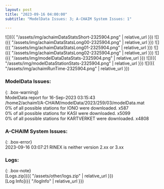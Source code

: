 ```yaml
---
layout: post
title: "2023-09-16 04:00:00"
subtitle: "ModelData Issues: 3; A-CHAIM System Issues: 1"

---
```


![]({{ "/assets/img/achaimDataStatsShort-2325904.png" | relative_url }})
![]({{ "/assets/img/achaimDataStatsLong00-2325904.png" | relative_url }})
![]({{ "/assets/img/achaimDataStatsLong01-2325904.png" | relative_url }})
![]({{ "/assets/img/achaimDataStatsLong02-2325904.png" | relative_url }})
![]({{ "/assets/img/modelDataDataStats-2325904.png" | relative_url }})
![]({{ "/assets/img/modelDataStationStats-2325904.png" | relative_url }})
![]({{ "/assets/img/achaimRunTime-2325904.png" | relative_url }})


### ModelData Issues:  
  
{: .box-warning}  
 ModelData report for 16-Sep-2023 03:15:43   
 /home2/achaim1/A-CHAIM/modelData/2023/259/03/modelData.mat   
 0% of all possible stations for IONO were downloaded. x587   
 0% of all possible stations for KASI were downloaded. x5099   
 0% of all possible stations for KARTVERKET were downloaded. x4808   
  
### A-CHAIM System Issues:  
  
{: .box-error}  
2023-09-16 03:07:21 RINEX is neither version 2.xx or 3.xx  

### Logs:  
  
{: .box-note}  
[Logs.zip]({{ "/assets/other/logs.zip" | relative_url }})  
[Log Info]({{ "/logInfo" | relative_url }})  
